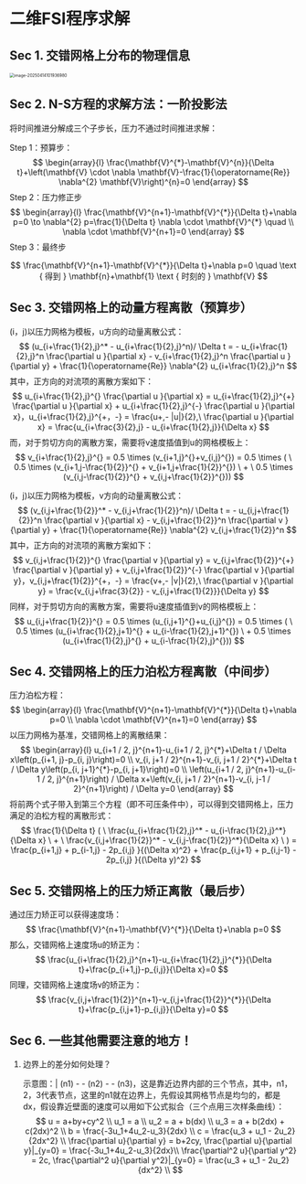 # 二维FSI程序求解



## Sec 1. 交错网格上分布的物理信息

<img src="C:\Users\wangz\AppData\Roaming\Typora\typora-user-images\image-20250414101936980.png" alt="image-20250414101936980" style="zoom:50%;" />



## Sec 2. N-S方程的求解方法：一阶投影法

将时间推进分解成三个子步长，压力不通过时间推进求解：

Step 1：预算步：
$$
\begin{array}{l}
\frac{\mathbf{V}^{*}-\mathbf{V}^{n}}{\Delta t}+\left(\mathbf{V} \cdot \nabla \mathbf{V}-\frac{1}{\operatorname{Re}} \nabla^{2} \mathbf{V}\right)^{n}=0
\end{array}
$$
Step 2：压力修正步
$$
\begin{array}{l}
\frac{\mathbf{V}^{n+1}-\mathbf{V}^{*}}{\Delta t}+\nabla p=0 \to   \nabla^{2} p=\frac{1}{\Delta t} \nabla \cdot \mathbf{V}^{*} \quad   \\
\nabla \cdot \mathbf{V}^{n+1}=0
\end{array}
$$
Step 3：最终步

$$
\frac{\mathbf{V}^{n+1}-\mathbf{V}^{*}}{\Delta t}+\nabla p=0 \quad \text { 得到 } \mathbf{n}+\mathbf{1} \text { 时刻的 } \mathbf{V}
$$


## Sec 3. 交错网格上的动量方程离散（预算步）

(i，j)以压力网格为模板，u方向的动量离散公式：
$$
(u_{i+\frac{1}{2},j}^* - u_{i+\frac{1}{2},j}^n)/ \Delta t =  - u_{i+\frac{1}{2},j}^n \frac{\partial u }{\partial x}   - v_{i+\frac{1}{2},j}^n \frac{\partial u }{\partial y} + \frac{1}{\operatorname{Re}} \nabla^{2} u_{i+\frac{1}{2},j}^n
$$
其中，正方向的对流项的离散方案如下：
$$
u_{i+\frac{1}{2},j}^{} \frac{\partial u }{\partial x} = u_{i+\frac{1}{2},j}^{+} \frac{\partial u }{\partial x} + u_{i+\frac{1}{2},j}^{-} \frac{\partial u }{\partial x}，u_{i+\frac{1}{2},j}^{+，-} = \frac{u+,- |u|}{2},\ \frac{\partial u }{\partial x} = \frac{u_{i+\frac{3}{2},j} - u_{i+\frac{1}{2},j}}{\Delta x}
$$
而，对于剪切方向的离散方案，需要将v速度插值到u的网格模板上：
$$
v_{i+\frac{1}{2},j}^{} = 0.5 \times (v_{i+1,j}^{}+v_{i,j}^{})  = 0.5 \times ( \ 0.5 \times (v_{i+1,j-\frac{1}{2}}^{} + v_{i+1,j+\frac{1}{2}}^{})  \ + \ 0.5 \times (v_{i,j-\frac{1}{2}}^{} + v_{i,j+\frac{1}{2}}^{}))
$$


(i，j)以压力网格为模板，v方向的动量离散公式：
$$
(v_{i,j+\frac{1}{2}}^* - v_{i,j+\frac{1}{2}}^n)/ \Delta t =  - u_{i,j+\frac{1}{2}}^n \frac{\partial v }{\partial x}   - v_{i,j+\frac{1}{2}}^n \frac{\partial v }{\partial y} + \frac{1}{\operatorname{Re}} \nabla^{2} v_{i,j+\frac{1}{2}}^n
$$
其中，正方向的对流项的离散方案如下：
$$
v_{i,j+\frac{1}{2}}^{} \frac{\partial v }{\partial y} = v_{i,j+\frac{1}{2}}^{+} \frac{\partial v }{\partial y} + v_{i,j+\frac{1}{2}}^{-} \frac{\partial v }{\partial y}，v_{i,j+\frac{1}{2}}^{+，-} = \frac{v+,- |v|}{2},\ \frac{\partial v }{\partial y} = \frac{v_{i,j+\frac{3}{2}} - v_{i,j+\frac{1}{2}}}{\Delta y}
$$
同样，对于剪切方向的离散方案，需要将u速度插值到v的网格模板上：
$$
u_{i,j+\frac{1}{2}}^{} = 0.5 \times (u_{i,j+1}^{}+u_{i,j}^{})  = 0.5 \times ( \ 0.5 \times (u_{i+\frac{1}{2},j+1}^{} + u_{i-\frac{1}{2},j+1}^{})  \ + 0.5 \times (u_{i+\frac{1}{2},j}^{} + u_{i-\frac{1}{2},j}^{}))
$$


## Sec 4. 交错网格上的压力泊松方程离散（中间步）

压力泊松方程：
$$
\begin{array}{l}
\frac{\mathbf{V}^{n+1}-\mathbf{V}^{*}}{\Delta t}+\nabla p=0 \\
\nabla \cdot \mathbf{V}^{n+1}=0
\end{array}
$$
以压力网格为基准，交错网格上的离散结果：
$$
\begin{array}{l}
u_{i+1 / 2, j}^{n+1}-u_{i+1 / 2, j}^{*}+\Delta t / \Delta x\left(p_{i+1, j}-p_{i, j}\right)=0 \\
v_{i, j+1 / 2}^{n+1}-v_{i, j+1 / 2}^{*}+\Delta t / \Delta y\left(p_{i, j+1}^{*}-p_{i, j+1}\right)=0 \\
\left(u_{i+1 / 2, j}^{n+1}-u_{i-1 / 2, j}^{n+1}\right) / \Delta x+\left(v_{i, j+1 / 2}^{n+1}-v_{i, j-1 / 2}^{n+1}\right) / \Delta y=0
\end{array}
$$
将前两个式子带入到第三个方程（即不可压条件中），可以得到交错网格上，压力满足的泊松方程的离散形式：
$$
\frac{1}{\Delta t} ( \ \frac{u_{i+\frac{1}{2},j}^* - u_{i-\frac{1}{2},j}^*}{\Delta x}  \  +  \ \frac{v_{i,j+\frac{1}{2}}^* - v_{i,j-\frac{1}{2}}^*}{\Delta x} \ ) = \frac{p_{i+1,j} + p_{i-1,j} - 2p_{i,j} }{(\Delta x)^2}  + \frac{p_{i,j+1} + p_{i,j-1} - 2p_{i,j} }{(\Delta y)^2}
$$


## Sec 5. 交错网格上的压力矫正离散（最后步）

通过压力矫正可以获得速度场：
$$
\frac{\mathbf{V}^{n+1}-\mathbf{V}^{*}}{\Delta t}+\nabla p=0
$$
那么，交错网格上速度场u的矫正为：
$$
\frac{u_{i+\frac{1}{2},j}^{n+1}-u_{i+\frac{1}{2},j}^{*}}{\Delta t}+\frac{p_{i+1,j}-p_{i,j}}{\Delta x}=0
$$
同理，交错网格上速度场v的矫正为：
$$
\frac{v_{i,j+\frac{1}{2}}^{n+1}-v_{i,j+\frac{1}{2}}^{*}}{\Delta t}+\frac{p_{i,j+1}-p_{i,j}}{\Delta y}=0
$$

## Sec 6. 一些其他需要注意的地方！

1. 边界上的差分如何处理？

   示意图：| (n1) - - (n2) - - (n3)，这是靠近边界内部的三个节点，其中，n1，2，3代表节点，这里的n1就在边界上，先假设其网格节点是均匀的，都是dx，假设靠近壁面的速度可以用如下公式拟合（三个点用三次样条曲线）：
   $$
   u = a+by+cy^2 \\
   u_1 = a \\
   u_2 = a + b(dx) \\
   u_3 = a + b(2dx) + c(2dx)^2 \\
   b = \frac{-3u_1+4u_2-u_3}{2dx} \\
   c = \frac{u_3 + u_1 - 2u_2}{2dx^2} \\
   \frac{\partial u}{\partial y} = b+2cy, \frac{\partial u}{\partial y}|_{y=0} = \frac{-3u_1+4u_2-u_3}{2dx}\\
   \frac{\partial^2 u}{\partial y^2} = 2c, \frac{\partial^2 u}{\partial y^2}|_{y=0} = \frac{u_3 + u_1 - 2u_2}{dx^2} \\
   $$
   
